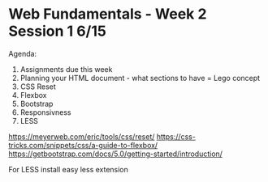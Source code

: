# Web Fundamentals - Week 2 Session 1 6/15

Agenda:
1. Assignments due this week
2. Planning your HTML document - what sections to have = Lego concept
3. CSS Reset
4. Flexbox
5. Bootstrap
6. Responsivness
7. LESS


https://meyerweb.com/eric/tools/css/reset/
https://css-tricks.com/snippets/css/a-guide-to-flexbox/
https://getbootstrap.com/docs/5.0/getting-started/introduction/


For LESS install easy less extension